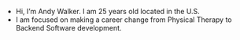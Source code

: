 - Hi, I’m Andy Walker. I am 25 years old located in the U.S.
- I am focused on making a career change from Physical Therapy to Backend Software development.

<!---
andy-walker18/andy-walker18 is a ✨ special ✨ repository because its `README.md` (this file) appears on your GitHub profile.
You can click the Preview link to take a look at your changes.
--->
